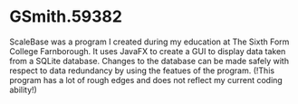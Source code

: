 # GSmith.59382
ScaleBase was a program I created during my education at The Sixth Form College Farnborough. It uses JavaFX to create a GUI to display data taken from a SQLite database. Changes to the database can be made safely with respect to data redundancy by using the featues of the program. (!This program has a lot of rough edges and does not reflect my current coding ability!)
